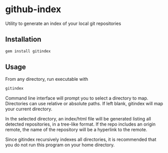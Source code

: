 github-index
============

Utility to generate an index of your local git repositories

## Installation
```bash
gem install gitindex
```

## Usage
From any directory, run executable with
```bash
gitindex
```
Command line interface will prompt you to select a directory to map. Directories can use relative or absolute paths. If left blank, gitindex will map your current directory.

In the selected directory, an index/html file will be generated listing all detected repositories, in a tree-like format. If the repo includes an origin remote, the name of the repository will be a hyperlink to the remote.

Since gitindex recursively indexes all directories, it is recommended that you do not run this program on your home directory.